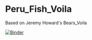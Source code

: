 # Peru_Fish_Voila
 Based on Jeremy Howard's Bears_Voila

[![Binder](https://mybinder.org/badge_logo.svg)](https://mybinder.org/v2/gh/RobillardA/Peru_Fish_Voila/HEAD?urlpath=https%3A%2F%2Fmybinder.org%2Fv2%2Fgh%2FRobillardA%2FPeru_Fish_Voila%2Fmain%3Furlpath%3D%252Fvoila%252Frender%252FPeru_Fish_Voila.ipynb)
